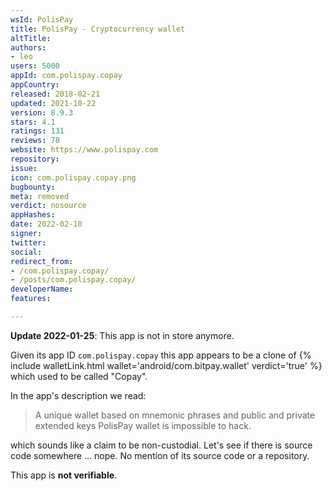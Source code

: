```yaml
---
wsId: PolisPay
title: PolisPay - Cryptocurrency wallet
altTitle: 
authors:
- leo
users: 5000
appId: com.polispay.copay
appCountry: 
released: 2018-02-21
updated: 2021-10-22
version: 8.9.3
stars: 4.1
ratings: 131
reviews: 78
website: https://www.polispay.com
repository: 
issue: 
icon: com.polispay.copay.png
bugbounty: 
meta: removed
verdict: nosource
appHashes: 
date: 2022-02-10
signer: 
twitter: 
social: 
redirect_from:
- /com.polispay.copay/
- /posts/com.polispay.copay/
developerName: 
features: 

---
```


**Update 2022-01-25**: This app is not in store anymore.

Given its app ID `com.polispay.copay` this app appears to be a clone of
{% include walletLink.html wallet='android/com.bitpay.wallet' verdict='true' %}
which used to be called "Copay".

In the app's description we read:

> A unique wallet based on mnemonic phrases and public and private extended keys
> PolisPay wallet is impossible to hack.

which sounds like a claim to be non-custodial. Let's see if there is source code
somewhere ... nope. No mention of its source code or a repository.

This app is **not verifiable**.

